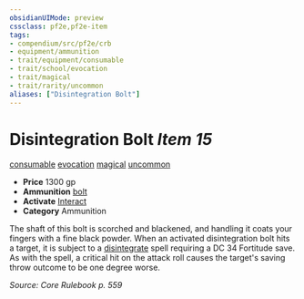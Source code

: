 ```yaml
---
obsidianUIMode: preview
cssclass: pf2e,pf2e-item
tags:
- compendium/src/pf2e/crb
- equipment/ammunition
- trait/equipment/consumable
- trait/school/evocation
- trait/magical
- trait/rarity/uncommon
aliases: ["Disintegration Bolt"]
---
```

# Disintegration Bolt *Item 15*  
[consumable](consumable.md)  [evocation](evocation.md)  [magical](magical.md)  [uncommon](uncommon.md)  

- **Price** 1300 gp
- **Ammunition** [bolt](bolt.md)
- **Activate** [Interact](interact.md)
- **Category** Ammunition

The shaft of this bolt is scorched and blackened, and handling it coats your fingers with a fine black powder. When an activated disintegration bolt hits a target, it is subject to a [disintegrate](../../spells/disintegrate.md) spell requiring a DC 34 Fortitude save. As with the spell, a critical hit on the attack roll causes the target's saving throw outcome to be one degree worse.

*Source: Core Rulebook p. 559*